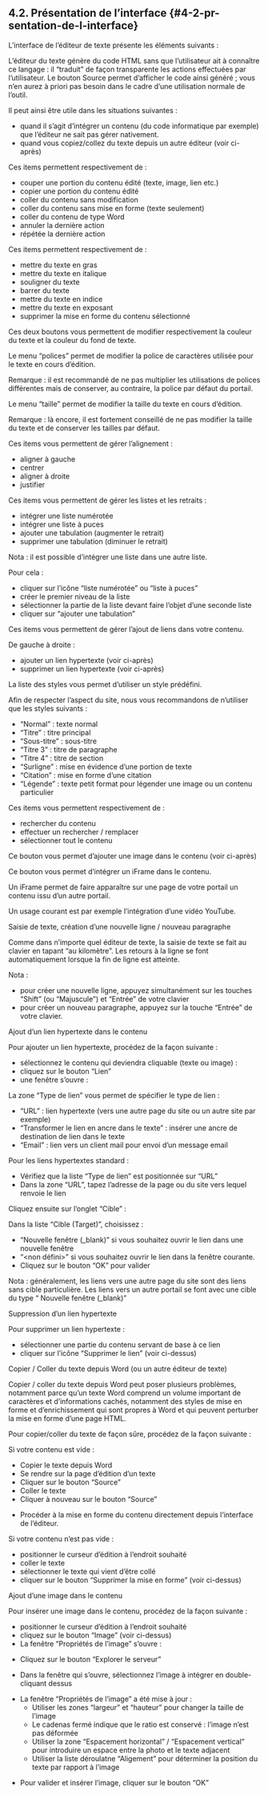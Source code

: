 ## 4.2\. Présentation de l’interface {#4-2-pr-sentation-de-l-interface}

L’interface de l’éditeur de texte présente les éléments suivants :

L’éditeur du texte génère du code HTML sans que l’utilisateur ait à connaître ce langage : il “traduit” de façon transparente les actions effectuées par l’utilisateur. Le bouton Source permet d’afficher le code ainsi généré ; vous n’en aurez à priori pas besoin dans le cadre d’une utilisation normale de l’outil.

Il peut ainsi être utile dans les situations suivantes :

*   quand il s’agit d’intégrer un contenu (du code informatique par exemple) que l’éditeur ne sait pas gérer nativement.
*   quand vous copiez/collez du texte depuis un autre éditeur (voir ci-après)

Ces items permettent respectivement de :

*   couper une portion du contenu édité (texte, image, lien etc.)
*   copier une portion du contenu édité
*   coller du contenu sans modification
*   coller du contenu sans mise en forme (texte seulement)
*   coller du contenu de type Word
*   annuler la dernière action
*   répétée la dernière action

Ces items permettent respectivement de :

*   mettre du texte en gras
*   mettre du texte en italique
*   souligner du texte
*   barrer du texte
*   mettre du texte en indice
*   mettre du texte en exposant
*   supprimer la mise en forme du contenu sélectionné

Ces deux boutons vous permettent de modifier respectivement la couleur du texte et la couleur du fond de texte.

Le menu “polices” permet de modifier la police de caractères utilisée pour le texte en cours d’édition.

Remarque : il est recommandé de ne pas multiplier les utilisations de polices différentes mais de conserver, au contraire, la police par défaut du portail.

Le menu “taille” permet de modifier la taille du texte en cours d’édition.

Remarque : là encore, il est fortement conseillé de ne pas modifier la taille du texte et de conserver les tailles par défaut.

Ces items vous permettent de gérer l’alignement :

*   aligner à gauche
*   centrer
*   aligner à droite
*   justifier

Ces items vous permettent de gérer les listes et les retraits :

*   intégrer une liste numérotée
*   intégrer une liste à puces
*   ajouter une tabulation (augmenter le retrait)
*   supprimer une tabulation (diminuer le retrait)

Nota : il est possible d’intégrer une liste dans une autre liste.

Pour cela :

*   cliquer sur l’icône “liste numérotée” ou “liste à puces”
*   créer le premier niveau de la liste
*   sélectionner la partie de la liste devant faire l’objet d’une seconde liste
*   cliquer sur “ajouter une tabulation”

Ces items vous permettent de gérer l’ajout de liens dans votre contenu.

De gauche à droite :

*   ajouter un lien hypertexte (voir ci-après)
*   supprimer un lien hypertexte (voir ci-après)

La liste des styles vous permet d’utiliser un style prédéfini.

Afin de respecter l’aspect du site, nous vous recommandons de n’utiliser que les styles suivants :

*   “Normal” : texte normal
*   “Titre” : titre principal
*   “Sous-titre” : sous-titre
*   “Titre 3” : titre de paragraphe
*   “Titre 4” : titre de section
*   “Surligne” : mise en évidence d’une portion de texte
*   “Citation” : mise en forme d’une citation
*   “Légende” : texte petit format pour légender une image ou un contenu particulier

Ces items vous permettent respectivement de :

*   rechercher du contenu
*   effectuer un rechercher / remplacer
*   sélectionner tout le contenu

Ce bouton vous permet d’ajouter une image dans le contenu (voir ci-après)

Ce bouton vous permet d’intégrer un iFrame dans le contenu.

Un iFrame permet de faire apparaître sur une page de votre portail un contenu issu d’un autre portail.

Un usage courant est par exemple l’intégration d’une vidéo YouTube.

Saisie de texte, création d’une nouvelle ligne / nouveau paragraphe

Comme dans n’importe quel éditeur de texte, la saisie de texte se fait au clavier en tapant “au kilomètre”. Les retours à la ligne se font automatiquement lorsque la fin de ligne est atteinte.

Nota :

*   pour créer une nouvelle ligne, appuyez simultanément sur les touches “Shift” (ou “Majuscule”) et “Entrée” de votre clavier
*   pour créer un nouveau paragraphe, appuyez sur la touche “Entrée” de votre clavier.

Ajout d’un lien hypertexte dans le contenu

Pour ajouter un lien hypertexte, procédez de la façon suivante :

*   sélectionnez le contenu qui deviendra cliquable (texte ou image) :
*   cliquez sur le bouton “Lien”
*   une fenêtre s’ouvre :

La zone “Type de lien” vous permet de spécifier le type de lien :

*   “URL” : lien hypertexte (vers une autre page du site ou un autre site par exemple)
*   “Transformer le lien en ancre dans le texte” : insérer une ancre de destination de lien dans le texte
*   “Email” : lien vers un client mail pour envoi d’un message email

Pour les liens hypertextes standard :

*   Vérifiez que la liste “Type de lien” est positionnée sur “URL”
*   Dans la zone “URL”, tapez l’adresse de la page ou du site vers lequel renvoie le lien

Cliquez ensuite sur l’onglet “Cible” :

Dans la liste “Cible (Target)”, choisissez :

*   “Nouvelle fenêtre (_blank)” si vous souhaitez ouvrir le lien dans une nouvelle fenêtre
*   “&lt;non défini&gt;” si vous souhaitez ouvrir le lien dans la fenêtre courante.
*   Cliquez sur le bouton “OK” pour valider

Nota : généralement, les liens vers une autre page du site sont des liens sans cible particulière. Les liens vers un autre portail se font avec une cible du type “ Nouvelle fenêtre (_blank)”

Suppression d’un lien hypertexte

Pour supprimer un lien hypertexte :

*   sélectionner une partie du contenu servant de base à ce lien
*   cliquer sur l’icône “Supprimer le lien” (voir ci-dessus)

Copier / Coller du texte depuis Word (ou un autre éditeur de texte)

Copier / coller du texte depuis Word peut poser plusieurs problèmes, notamment parce qu’un texte Word comprend un volume important de caractères et d’informations cachés, notamment des styles de mise en forme et d’enrichissement qui sont propres à Word et qui peuvent perturber la mise en forme d’une page HTML.

Pour copier/coller du texte de façon sûre, procédez de la façon suivante :

Si votre contenu est vide :

*   Copier le texte depuis Word
*   Se rendre sur la page d’édition d’un texte
*   Cliquer sur le bouton “Source”
*   Coller le texte
*   Cliquer à nouveau sur le bouton “Source”

- Procéder à la mise en forme du contenu directement depuis l’interface de l’éditeur.

Si votre contenu n’est pas vide :

*   positionner le curseur d’édition à l’endroit souhaité
*   coller le texte
*   sélectionner le texte qui vient d’être collé
*   cliquer sur le bouton “Supprimer la mise en forme” (voir ci-dessus)

Ajout d’une image dans le contenu

Pour insérer une image dans le contenu, procédez de la façon suivante :

*   positionner le curseur d’édition à l’endroit souhaité
*   cliquez sur le bouton “Image” (voir ci-dessus)
*   La fenêtre “Propriétés de l’image” s’ouvre :

- Cliquez sur le bouton “Explorer le serveur”

- Dans la fenêtre qui s’ouvre, sélectionnez l’image à intégrer en double-cliquant dessus

*   La fenêtre “Propriétés de l’image” a été mise à jour :
    *   Utiliser les zones “largeur” et “hauteur” pour changer la taille de l’image
    *   Le cadenas fermé indique que le ratio est conservé : l’image n’est pas déformée
    *   Utiliser la zone “Espacement horizontal” / “Espacement vertical” pour introduire un espace entre la photo et le texte adjacent
    *   Utiliser la liste déroulatne “Aligement” pour déterminer la position du texte par rapport à l’image

- Pour valider et insérer l’image, cliquer sur le bouton “OK”